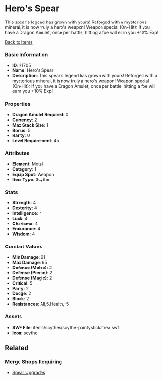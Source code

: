 # Hero's Spear

This spear's legend has grown with yours! Reforged with a mysterious mineral, it is now truly a hero's weapon! Weapon special (On-Hit): If you have a Dragon Amulet, once per battle, hitting a foe will earn you +10% Exp!

[Back to Items](../items.md)

### Basic Information

- **ID**: 21705
- **Name**: Hero&#039;s Spear
- **Description**: This spear&#039;s legend has grown with yours! Reforged with a mysterious mineral, it is now truly a hero&#039;s weapon! Weapon special (On-Hit): If you have a Dragon Amulet, once per battle, hitting a foe will earn you +10% Exp!

### Properties

- **Dragon Amulet Required**: 0
- **Currency**: 2
- **Max Stack Size**: 1
- **Bonus**: 5
- **Rarity**: 0
- **Level Requirement**: 45

### Attributes

- **Element**: Metal
- **Category**: 1
- **Equip Spot**: Weapon
- **Item Type**: Scythe

### Stats

- **Strength**: 4
- **Dexterity**: 4
- **Intelligence**: 4
- **Luck**: 4
- **Charisma**: 4
- **Endurance**: 4
- **Wisdom**: 4

### Combat Values

- **Min Damage**: 61
- **Max Damage**: 65
- **Defense (Melee)**: 2
- **Defense (Pierce)**: 2
- **Defense (Magic)**: 2
- **Critical**: 5
- **Parry**: 2
- **Dodge**: 2
- **Block**: 2
- **Resistances**: All,5,Health,-5

### Assets

- **SWF File**: items/scythes/scythe-pointystickatrea.swf
- **Icon**: scythe

## Related

### Merge Shops Requiring

- [Spear Upgrades](../merge-shops/405-spear-upgrades.md)

